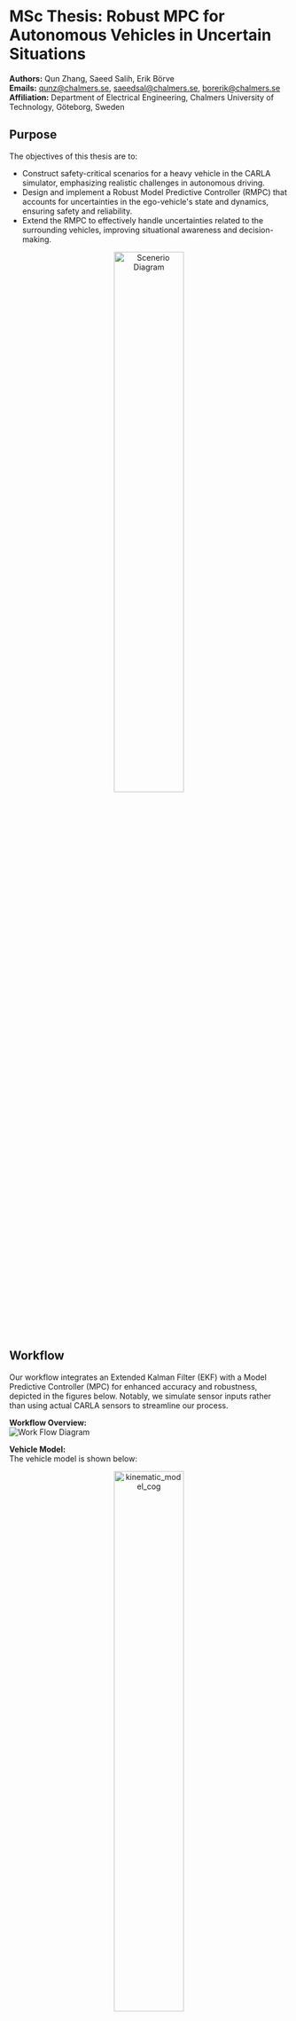 # MSc Thesis: Robust MPC for Autonomous Vehicles in Uncertain Situations

**Authors:** Qun Zhang, Saeed Salih, Erik Börve   
**Emails:** [qunz@chalmers.se](mailto:qunz@chalmers.se), [saeedsal@chalmers.se](mailto:saeedsal@chalmers.se), [borerik@chalmers.se](mailto:borerik@chalmers.se)  
**Affiliation:** Department of Electrical Engineering, Chalmers University of Technology, Göteborg, Sweden

## Purpose

The objectives of this thesis are to:

- Construct safety-critical scenarios for a heavy vehicle in the CARLA simulator, emphasizing realistic challenges in autonomous driving.
- Design and implement a Robust Model Predictive Controller (RMPC) that accounts for uncertainties in the ego-vehicle's state and dynamics, ensuring safety and reliability.
- Extend the RMPC to effectively handle uncertainties related to the surrounding vehicles, improving situational awareness and decision-making.
<p align="center">
  <img src="Figure/scenerio.png" alt="Scenerio Diagram" width="50%">
</p>

## Workflow

Our workflow integrates an Extended Kalman Filter (EKF) with a Model Predictive Controller (MPC) for enhanced accuracy and robustness, depicted in the figures below. Notably, we simulate sensor inputs rather than using actual CARLA sensors to streamline our process.

**Workflow Overview:**  
![Work Flow Diagram](Figure/Work_flow.png)

**Vehicle Model:**  
The vehicle model is shown below:  
<!-- ![Vehicle Model](Figure/kinematic_model_cog.png) -->
<p align="center">
  <img src="Figure\kinematic_model_cog.png" alt="kinematic_model_cog" width="50%">
</p>

**Trajectory Propagation:**  
The difference between the simulated vehicle in CARLA and our nominal model is treated as noise. The figure illustrates how this discrepancy propagates over time.  
![Propagation of Trajectory](Figure/propagation_of_trajectory.png)


**Constraint Definitions:**  
<p align="center">
  <img src="Figure\Constraint.gif" alt="Constraints Defination" width="100%">
</p>

For detailed constraint definitions, please refer to our supervisor's paper:  

```
E. Börve, N. Murgovski, and L. Laine, "Interaction-Aware Trajectory Prediction and Planning in Dense Highway Traffic using Distributed Model Predictive Control."
```

If you find the details on constraint definitions helpful or if they've sparked some ideas for your own work, we'd really appreciate it if you could cite our supervisor's paper.



**Illustration of the coordinate system** 
![ Illustration of the coordinate system](Figure/Illistration_of_coordinate_system.png)

**SMPC Theory:**  
![MPC Constraint Theory](Figure/smpc_theory.png)
**SMPC Constraint Tightening:**  
To address these issues, we employ Stochastic MPC (SMPC) techniques to tighten state constraints, especially for trailing and lane changing maneuvers.  
<!-- ![MPC Constraint Tightening](Figure/MPC_tighten_bound.jpg)
![MPC Constraint Tightening_ACC](Figure/Tightened_trailing.png)
![MPC Constraint Tightening_OverTaking](Figure/Tightened_overtake.png) -->  
**(a)**
![MPC Constraint Comparison](Figure/IDM_compare.png)

**(b)**
![MPC Constraint Comparison](Figure/RC_compare.png)

**(c)**
![MPC Constraint Comparison](Figure/LC_compare.png)

**Figure(a),(b),(c) are the initial constraints  and the constraints after the SMPC**   



![MPC Constraint Tightening](Figure/Tightened_constraints.png)



## Simulation in the CARLA Environment

<!-- **Decision Making Process:**  
<p align="center">
  <img src="Figure/decision_master.gif" alt="Decision Making Process" width="100%">
</p> -->

**Simulation in CARLA:**  

```
Collision Avoidance Success Rate:  99/100 
(Simulate in CARLA with 100 experiments of randomly generated environment)
```

**Complex Scenerio Simulation in CARLA:**  

<p align="center">
  <img src="Figure/complex_scenerio.png" alt="Complex Scenerio" width="100%">
</p>

<p align="center">
  <img src="Figure/CARLA_SIM.gif" alt="Decision Making Process" width="100%">
</p>



**Step 10:**

- **Controller Cost**: 
  - leftChange Cost: 931.918
  - RightChange Cost: 3585.441
  - trailing Cost: 4.245
- **Slack**: 
  - leftChange Slack: 3.746e-17
  - RightChange Slack: 1.309
  - trailing Slack: 1.433e-18
- **Decision**: Trailing

<p align="center">
  <img src="Figure/Combined_Trajectories_10.png" alt="Combined_Trajectories_10.png" width="100%">
</p>

**Step 20:**

- **Controller Cost**: 
  - leftChange Cost: 929.150
  - RightChange Cost: 6136.020
  - Final Cost: 33261.869
- **Slack**: 
  - leftChange Slack: 3.751e-17
  - RightChange Slack: 12.063
  - trailing Slack: 59.889
- **Decision**: Left Change

<p align="center">
  <img src="Figure/Combined_Trajectories_20.png" alt="Combined_Trajectories_20.png" width="100%">
</p>

**Step 30:**

- **Controller Cost**: 
  - leftChange Cost: 926.382
  - RightChange Cost: 8686.598
  - trailing Cost: 66419.494
- **Slack**: 
  - leftChange Slack: 3.756e-17
  - RightChange Slack: 22.817
  - trailing Slack: 118.349
- **Decision**: Left Change
<p align="center">
  <img src="Figure/Combined_Trajectories_30.png" alt="Combined_Trajectories_30.png" width="100%">
</p>

**...........**



**Driving in Heavy Traffic Conditions:**  
<p align="center">
  <img src="Figure/crazy_traffic_mix3.gif" alt="Heavy Traffic Conditions" width="100%">
</p>

**Driving in Heavy Traffic Conditions using EKF:**  
<p align="center">
  <img src="Figure/crazy_traffic_mix3_EKF.gif" alt="Controller Testing in CARLA" width="100%">
</p>

**Controller Testing in CARLA:**  
<p align="center">
  <img src="Figure/CARLA_simulation_compare_ref.gif" alt="Controller Testing in CARLA" width="100%">
</p>

**Vehicle Trajectory:**  
The comparison of trajectory with mpc and smpc.
<p align="center">
  <img src="Figure/velocity_tracking_layout_nosmpc.png" alt="Vehicle Trajectory" width="100%">
</p>
<p align="center">
  <img src="Figure/velocity_tracking_layout.png" alt="Vehicle Trajectory" width="100%">
</p>

<p align="center">
<img src="Figure/acceleration_profile_all_nosmpc.png" alt="Vehicle Trajectory" width="49%"> 
<img src="Figure/acceleration_profile_all.png" alt="acceleration" width="49%">
  
  
</p>

